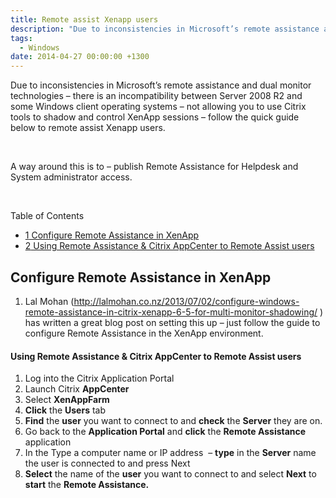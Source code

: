 ```yaml
---
title: Remote assist Xenapp users
description: "Due to inconsistencies in Microsoft’s remote assistance and dual monitor technologies – there is an incompatibility between Server 2008 R2 and some Wind..."
tags:
  - Windows
date: 2014-04-27 00:00:00 +1300
---
```

Due to inconsistencies in Microsoft’s remote assistance and dual monitor technologies – there is an incompatibility between Server 2008 R2 and some Windows client operating systems – not allowing you to use Citrix tools to shadow and control XenApp sessions &#8211; follow the quick guide below to remote assist Xenapp users.

&nbsp;

A way around this is to – publish Remote Assistance for Helpdesk and System administrator access.

&nbsp;

<div id="toc_container" class="no_bullets">
  <p class="toc_title">
    Table of Contents
  </p>
  
  <ul class="toc_list">
    <li>
      <a href="#Configure_Remote_Assistance_in_XenApp"><span class="toc_number toc_depth_1">1</span> Configure Remote Assistance in XenApp</a>
    </li>
    <li>
      <a href="#Using_Remote_Assistance_Citrix_AppCenter_to_Remote_Assist_users"><span class="toc_number toc_depth_1">2</span> Using Remote Assistance & Citrix AppCenter to Remote Assist users</a>
    </li>
  </ul>
</div>

## <span id="Configure_Remote_Assistance_in_XenApp">Configure Remote Assistance in XenApp</span>


  1. Lal Mohan (<a title="Configure-windows-remote-assistance-in-citrix-xenapp-6-5" href="http://lalmohan.co.nz/2013/07/02/configure-windows-remote-assistance-in-citrix-xenapp-6-5-for-multi-monitor-shadowing/" target="_blank">http://lalmohan.co.nz/2013/07/02/configure-windows-remote-assistance-in-citrix-xenapp-6-5-for-multi-monitor-shadowing/</a> ) has written a great blog post on setting this up – just follow the guide to configure Remote Assistance in the XenApp environment.


#### <span id="Using_Remote_Assistance_Citrix_AppCenter_to_Remote_Assist_users">Using Remote Assistance & Citrix AppCenter to Remote Assist users</span>


  1. Log into the Citrix Application Portal
  2. Launch Citrix **AppCenter**
  3. Select **XenAppFarm**
  4. **Click** the **Users** tab
  5. **Find** the **user** you want to connect to and **check** the **Server** they are on.
  6. Go back to the **Application Portal** and **click** the **Remote Assistance** application
  7. In the Type a computer name or IP address  &#8211; **type** in the **Server** name the user is connected to and press Next
  8. **Select** the name of the **user** you want to connect to and select **Next** to **start** the **Remote Assistance.**

